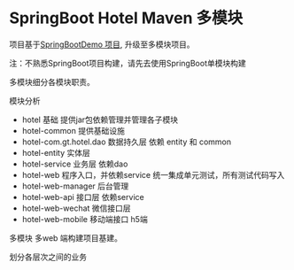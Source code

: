 # SpringBoot Hotel Maven 多模块

项目基于[SpringBootDemo 项目](http://sss.com), 升级至多模块项目。

注：不熟悉SpringBoot项目构建，请先去使用SpringBoot单模块构建

多模块细分各模块职责。

模块分析

- hotel  基础 提供jar包依赖管理并管理各子模块
- hotel-common 提供基础设施
- hotel-com.gt.hotel.dao  数据持久层 依赖 entity 和 common
- hotel-entity 实体层 
- hotel-service 业务层 依赖dao
- hotel-web  程序入口，并依赖service 统一集成单元测试，所有测试代码写入
- hotel-web-manager 后台管理
- hotel-web-api 接口层 依赖service
- hotel-web-wechat 微信接口层
- hotel-web-mobile 移动端接口 h5端

多模块 多web 端构建项目基建。

划分各层次之间的业务


